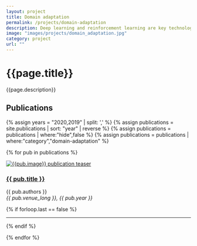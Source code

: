 ```yaml
---
layout: project
title: Domain adaptation
permalink: /projects/domain-adaptation
description: Deep learning and reinforcement learning are key technologies for autonomous driving. One of the challenges they face is to adapt to conditions which differ from those met during training. To improve systems’ performance in such situations, we explore so-called “domain adaptation” techniques, as in <a href="https://valeoai.github.io/blog/publications/advent/">AdvEnt</a> at CVPR’19 and <a href="https://valeoai.github.io/blog/publications/dada/">DADA</a> its extension at ICCV’19.
image: "images/projects/domain_adaptation.jpg"
category: project
url: ""
---
```




<h1>{{page.title}}</h1> 
<p>{{page.description}}</p>


<h2>Publications</h2>

{% assign years = "2020,2019" | split: ',' %}
{% assign publications = site.publications | sort: "year" | reverse %}
{% assign publications = publications | where:"hide",false %}
{% assign publications = publications | where:"category","domain-adaptation" %}

<!-- {% for year in years %} -->

<!-- {% assign curr_publications = publications | where:"year", year %} -->
<!-- {% assign curr_publications = curr_publications | sort: "month" | reverse %} -->

<!-- {% for pub in curr_publications %} -->
{% for pub in publications %}

<div class="row">
    <div class="col-md-4">
         <div class="pubteaserbs">
            <a href="{{site.url  | append: site.baseurl | append: pub.permalink}}">
            <img class="media-object" src="../{{ pub.image }}" alt="{{pub.image}} publication teaser"/>
             </a>
        </div>
    </div>
    <!-- <div class="col-md-1"></div> -->
    <div class="col-md-8">
        <div class="pubitembs">
  <h3><a href="{{site.url  | append: site.baseurl | append: pub.permalink}}">{{ pub.title }}</a></h3>
  <p class="b">{{ pub.authors }}
    <br>
    <em>{{ pub.venue_long }}, {{ pub.year }}</em>
   </p>
</div>
</div>
</div>


{% if forloop.last == false %}
<hr>
{% endif %}

{% endfor %} 

<!-- {% endfor %}  -->

